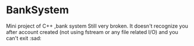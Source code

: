 # BankSystem
Mini project of C++ ,bank system
Still very broken. It doesn't recognize you after account created (not using fstream or any file related I/O) and you can't exit :sad:
